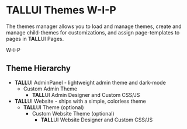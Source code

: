 # TALLUI Themes W-I-P

The themes manager allows you to load and manage themes, create and manage child-themes for customizations, and assign page-templates to pages in **TALL**UI Pages.



W-I-P



## Theme Hierarchy

- **TALL**UI AdminPanel - lightweight admin theme and dark-mode
  - Custom Admin Theme
    - **TALL**UI Admin Designer and Custom CSS/JS
- **TALL**UI Website - ships with a simple, colorless theme
  - **TALL**UI Theme (optional)
    - Custom Website Theme (optional)
      - **TALL**UI Website Designer and Custom CSS/JS